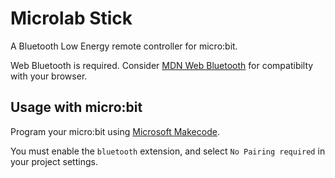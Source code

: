 # Microlab Stick

A Bluetooth Low Energy remote controller for micro:bit.

Web Bluetooth is required. Consider [MDN Web Bluetooth](https://developer.mozilla.org/en-US/docs/Web/API/Bluetooth) for compatibilty with
your browser.

## Usage with micro:bit

Program your micro:bit using [Microsoft Makecode](https://makecode.microbit.org).

You must enable the `bluetooth` extension, and select `No Pairing required` in your project settings.

